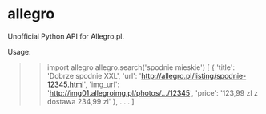 # allegro

Unofficial Python API for Allegro.pl.

Usage:

>> import allegro
>> allegro.search('spodnie mieskie')
[
    {
        'title': 'Dobrze spodnie XXL',
        'url': 'http://allegro.pl/listing/spodnie-12345.html',
        'img_url': 'http://img01.allegroimg.pl/photos/.../12345',
        'price': '123,99 zl z dostawa 234,99 zl'
    },
    . . .
]
